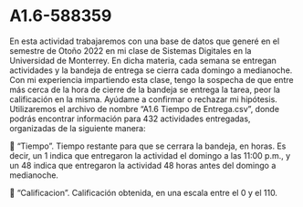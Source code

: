 # A1.6-588359

En esta actividad trabajaremos con una base de datos que generé en el semestre de Otoño 2022
en mi clase de Sistemas Digitales en la Universidad de Monterrey. En dicha materia, cada
semana se entregan actividades y la bandeja de entrega se cierra cada domingo a medianoche.
Con mi experiencia impartiendo esta clase, tengo la sospecha de que entre más cerca de la hora
de cierre de la bandeja se entrega la tarea, peor la calificación en la misma. Ayúdame a confirmar
o rechazar mi hipótesis.
Utilizaremos el archivo de nombre “A1.6 Tiempo de Entrega.csv”, donde podrás encontrar
información para 432 actividades entregadas, organizadas de la siguiente manera:

 “Tiempo”. Tiempo restante para que se cerrara la bandeja, en horas. Es decir, un 1 indica
que entregaron la actividad el domingo a las 11:00 p.m., y un 48 indica que entregaron la
actividad 48 horas antes del domingo a medianoche.

 “Calificacion”. Calificación obtenida, en una escala entre el 0 y el 110.

